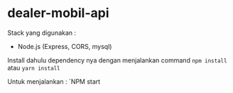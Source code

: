 # dealer-mobil-api
Stack yang digunakan :
- Node.js (Express, CORS, mysql)

Install dahulu dependency nya dengan menjalankan command `npm install` atau `yarn install`

Untuk menjalankan :
`NPM start
